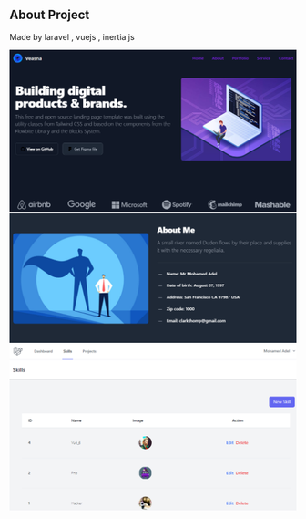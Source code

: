 ## About Project

Made by laravel , vuejs , inertia js

![](https://github.com/alalamyofficial/Portfolio/blob/master/imgs/1.png)
![](https://github.com/alalamyofficial/Portfolio/blob/master/imgs/2.png)
![](https://github.com/alalamyofficial/Portfolio/blob/master/imgs/3.png)


